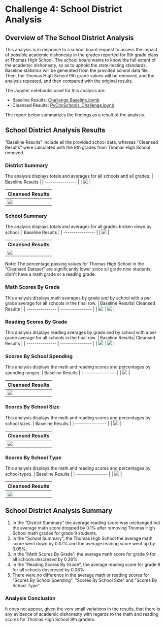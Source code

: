 # Challenge 4: School District Analysis

## Overview of The School District Analysis
This analysis is in response to a school board request to assess the impact of possible academic dishonesty in the grades reported for 9th grade class at Thomas High School. The school board wants to know the full extent of the academic dishonesty, so as to uphold the state-testing standards.  Baseline statistics will be generated from the provided school data file.  Then, the Thomas High School 9th grade values will be removed, and the analysis repeated, and then compared with the original results.

The Jupyter notebooks used for this analysis are:
* Baseline Results: [Challenge Baseline.ipynb](https://github.com/Hala-INTJ/School_District_Analysis/blob/main/Challenge%20Baseline.ipynb)
* Cleansed Results: [PyCitySchools_Challenge.ipynb](https://github.com/Hala-INTJ/School_District_Analysis/blob/main/PyCitySchools_Challenge.ipynb)


The report below summarizes the findings as a result of the analysis.
## School District Analysis Results

"Baseline Results" include all the provided school data, whereas "Cleansed Results" were calculated with the 9th grades from Thomas High School removed.
### District Summary
The analysis displays totals and averages for all schools and all grades.
| Baseline Results | 
| ---------------- |
| ![](https://github.com/Hala-INTJ/School_District_Analysis/blob/main/Resources/District%20Summary%20Baseline.png) | 

| Cleansed Results |
| ---------------- |
| ![](https://github.com/Hala-INTJ/School_District_Analysis/blob/main/Resources/District%20Summary%20THS%20Nine%20Removed.png) |

### School Summary
The analysis displays totals and averages for all grades broken down by school. 
| Baseline Results | 
| ---------------- |
| ![](https://github.com/Hala-INTJ/School_District_Analysis/blob/main/Resources/School%20Summary%20Baseline.png) | 

| Cleansed Results |
| ---------------- |
| ![](https://github.com/Hala-INTJ/School_District_Analysis/blob/main/Resources/School%20Summary%20THS%20Nine%20Removed.png) |

Note: The percentage passing values for Thomas High School in the "Cleansed Dataset" are significantly lower since all grade nine students didn't have a math grade or a reading grade. 
### Math Scores By Grade
This analysis displays math averages by grade and by school with a per grade average for all schools in the final row.
| Baseline Results| Cleansed Results |
| --------------- | ---------------- |
| ![](https://github.com/Hala-INTJ/School_District_Analysis/blob/main/Resources/Baseline%20Math%20by%20Grade%20.png) | ![](https://github.com/Hala-INTJ/School_District_Analysis/blob/main/Resources/Math%20by%20Grade%20THS%20Nine%20Removed.png) |
### Reading Scores By Grade
This analysis displays reading averages by grade and by school with a per grade average for all schools in the final row.
| Baseline Results| Cleansed Results |
| --------------- | ---------------- |
| ![](https://github.com/Hala-INTJ/School_District_Analysis/blob/main/Resources/Baseline%20Reading%20By%20Grade.png) | ![](https://github.com/Hala-INTJ/School_District_Analysis/blob/main/Resources/Reading%20By%20Grade%20THS%20Nine%20Removed.png) |
### Scores By School Spending 
This analysis displays the math and reading scores and percentages by spending ranges. 
| Baseline Results | 
| ---------------- |
| ![](https://github.com/Hala-INTJ/School_District_Analysis/blob/main/Resources/Spending%20Summary%20Baseline.png) | 

| Cleansed Results |
| ---------------- |
| ![](https://github.com/Hala-INTJ/School_District_Analysis/blob/main/Resources/Spending%20Summary%20THS%20Nine%20Removed.png) |
### Scores By School Size
This analysis displays the math and reading scores and percentages by school sizes.
| Baseline Results | 
| ---------------- |
| ![](https://github.com/Hala-INTJ/School_District_Analysis/blob/main/Resources/School%20Size%20Baseline.png) | 

| Cleansed Results |
| ---------------- |
| ![](https://github.com/Hala-INTJ/School_District_Analysis/blob/main/Resources/School%20Size%20THS%20Nine%20Removed.png) |

### Scores By School Type 
This analysis displays the math and reading scores and percentages by school types.
| Baseline Results | 
| ---------------- |
| ![](https://github.com/Hala-INTJ/School_District_Analysis/blob/main/Resources/School%20Type%20Baseline.png) | 

| Cleansed Results |
| ---------------- |
| ![](https://github.com/Hala-INTJ/School_District_Analysis/blob/main/Resources/School%20Type%20THS%20Nine%20Removed.png) |

## School District Analysis Summary
1. In the "District Summary" the average reading score was unchanged but the average math score dropped by 0.1% after removing Thomas High School math grades for grade 9 students.
2. In the "School Summary", the Thomas High School the average math score went down by 0.07% and the average reading score went up by 0.05%.
3. In the "Math Scores By Grade", the average math score for grade 9 for all schools descresed by 0.26%. 
4. In the "Reading Scores By Grade", the average reading score for grade 9 for all schools descresed by 0.08%.
5. There were no difference in the average math or reading scores for "Scores By School Spending", "Scores By School Size" and "Scores By School Type".

### Analysis Conclusion 
It does not appear, given the very small variations in the results, that there is any evidence of academic dishonesty with regards to the math and reading scores for Thomas High School 9th graders. 